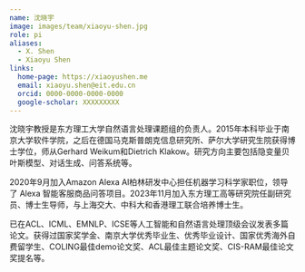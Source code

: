 ```yaml
---
name: 沈晓宇
image: images/team/xiaoyu-shen.jpg
role: pi
aliases:
  - X. Shen
  - Xiaoyu Shen
links:
  home-page: https://xiaoyushen.me
  email: xiaoyu.shen@eit.edu.cn
  orcid: 0000-0000-0000-0000
  google-scholar: XXXXXXXXX
---
```


沈晓宇教授是东方理工大学自然语言处理课题组的负责人。2015年本科毕业于南京大学软件学院，之后在德国马克斯普朗克信息研究所、萨尔大学研究生院获得博士学位，师从Gerhard Weikum和Dietrich Klakow。研究方向主要包括隐变量贝叶斯模型、对话生成、问答系统等。

2020年9月加入Amazon Alexa AI柏林研发中心担任机器学习科学家职位，领导了 Alexa 智能客服商品问答项目。2023年11月加入东方理工高等研究院任副研究员、博士生导师，与上海交大、中科大和香港理工联合培养博士生。

已在ACL、ICML、EMNLP、ICSE等人工智能和自然语言处理顶级会议发表多篇论文。获得过国家奖学金、南京大学优秀毕业生、优秀毕业设计、国家优秀海外自费留学生、COLING最佳demo论文奖、ACL最佳主题论文奖、CIS-RAM最佳论文奖提名等。